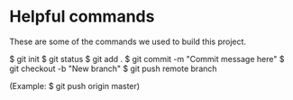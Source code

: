 # Helpful commands

These are some of the commands we used to build this project.

$ git init
$ git status
$ git add .
$ git commit -m "Commit message here"
$ git checkout -b "New branch"
$ git push remote branch

(Example: $ git push origin master)



